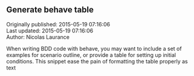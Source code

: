 ## Generate behave table  
Originally published: 2015-05-19 07:16:06  
Last updated: 2015-05-19 07:16:06  
Author: Nicolas Laurance  
  
When writing BDD code with behave, you may want to include a set of examples for scenario outline, or provide a table for setting up initial conditions. This snippet ease the pain of formatting the table properly as text